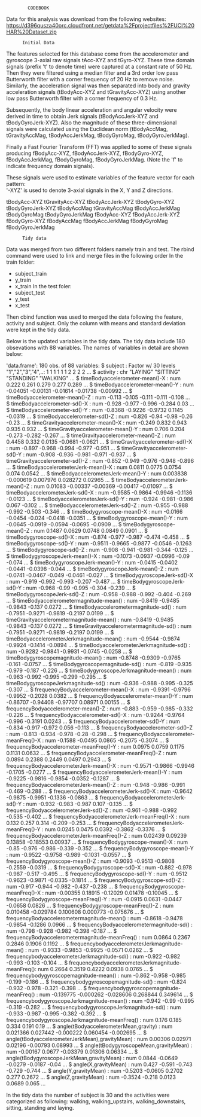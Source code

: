             CODEBOOK
Data for this analysis was download from the following websites:
https://d396qusza40orc.cloudfront.net/getdata%2Fprojectfiles%2FUCI%20HAR%20Dataset.zip 

          Initial Data
          
The features selected for this database come from the accelerometer and gyroscope 3-axial raw signals tAcc-XYZ and tGyro-XYZ. These time domain signals (prefix 't' to denote time) were captured at a constant rate of 50 Hz. Then they were filtered using a median filter and a 3rd order low pass Butterworth filter with a corner frequency of 20 Hz to remove noise. Similarly, the acceleration signal was then separated into body and gravity acceleration signals (tBodyAcc-XYZ and tGravityAcc-XYZ) using another low pass Butterworth filter with a corner frequency of 0.3 Hz. 

Subsequently, the body linear acceleration and angular velocity were derived in time to obtain Jerk signals (tBodyAccJerk-XYZ and tBodyGyroJerk-XYZ). Also the magnitude of these three-dimensional signals were calculated using the Euclidean norm (tBodyAccMag, tGravityAccMag, tBodyAccJerkMag, tBodyGyroMag, tBodyGyroJerkMag). 

Finally a Fast Fourier Transform (FFT) was applied to some of these signals producing fBodyAcc-XYZ, fBodyAccJerk-XYZ, fBodyGyro-XYZ, fBodyAccJerkMag, fBodyGyroMag, fBodyGyroJerkMag. (Note the 'f' to indicate frequency domain signals). 

These signals were used to estimate variables of the feature vector for each pattern:  
'-XYZ' is used to denote 3-axial signals in the X, Y and Z directions.

tBodyAcc-XYZ
tGravityAcc-XYZ
tBodyAccJerk-XYZ
tBodyGyro-XYZ
tBodyGyroJerk-XYZ
tBodyAccMag
tGravityAccMag
tBodyAccJerkMag
tBodyGyroMag
tBodyGyroJerkMag
fBodyAcc-XYZ
fBodyAccJerk-XYZ
fBodyGyro-XYZ
fBodyAccMag
fBodyAccJerkMag
fBodyGyroMag
fBodyGyroJerkMag

          Tidy data
Data was merged from two different folders namely train and test.
The rbind command were used to link and merge files in the following order
In the train folder:
  + subject_train
  + y_train
  + x_train
In the test foler:
  + subject_test
  + y_test
  + x_test

Then cbind function was used to merged the data following the feature, activity and subject.
Only the column with means and standard deviation were kept in the tidy data.

Below is the updated variables in the tidy data. The tidy data include 180 obsevations with 88 variables. The names of variables in detail are shown below:

'data.frame':	180 obs. of  88 variables:
 $ subject                                           : Factor w/ 30 levels "1","2","3","4",..: 1 1 1 1 1 1 2 2 2 2 ...
 $ activity                                          : chr  "LAYING" "SITTING" "STANDING" "WALKING" ...
 $ timeBodyaccelerometer-mean()-X                    : num  0.222 0.261 0.279 0.277 0.289 ...
 $ timeBodyaccelerometer-mean()-Y                    : num  -0.04051 -0.00131 -0.01614 -0.01738 -0.00992 ...
 $ timeBodyaccelerometer-mean()-Z                    : num  -0.113 -0.105 -0.111 -0.111 -0.108 ...
 $ timeBodyaccelerometer-sd()-X                      : num  -0.928 -0.977 -0.996 -0.284 0.03 ...
 $ timeBodyaccelerometer-sd()-Y                      : num  -0.8368 -0.9226 -0.9732 0.1145 -0.0319 ...
 $ timeBodyaccelerometer-sd()-Z                      : num  -0.826 -0.94 -0.98 -0.26 -0.23 ...
 $ timeGravityaccelerometer-mean()-X                 : num  -0.249 0.832 0.943 0.935 0.932 ...
 $ timeGravityaccelerometer-mean()-Y                 : num  0.706 0.204 -0.273 -0.282 -0.267 ...
 $ timeGravityaccelerometer-mean()-Z                 : num  0.4458 0.332 0.0135 -0.0681 -0.0621 ...
 $ timeGravityaccelerometer-sd()-X                   : num  -0.897 -0.968 -0.994 -0.977 -0.951 ...
 $ timeGravityaccelerometer-sd()-Y                   : num  -0.908 -0.936 -0.981 -0.971 -0.937 ...
 $ timeGravityaccelerometer-sd()-Z                   : num  -0.852 -0.949 -0.976 -0.948 -0.896 ...
 $ timeBodyaccelerometerJerk-mean()-X                : num  0.0811 0.0775 0.0754 0.074 0.0542 ...
 $ timeBodyaccelerometerJerk-mean()-Y                : num  0.003838 -0.000619 0.007976 0.028272 0.02965 ...
 $ timeBodyaccelerometerJerk-mean()-Z                : num  0.01083 -0.00337 -0.00369 -0.00417 -0.01097 ...
 $ timeBodyaccelerometerJerk-sd()-X                  : num  -0.9585 -0.9864 -0.9946 -0.1136 -0.0123 ...
 $ timeBodyaccelerometerJerk-sd()-Y                  : num  -0.924 -0.981 -0.986 0.067 -0.102 ...
 $ timeBodyaccelerometerJerk-sd()-Z                  : num  -0.955 -0.988 -0.992 -0.503 -0.346 ...
 $ timeBodygyroscope-mean()-X                        : num  -0.0166 -0.0454 -0.024 -0.0418 -0.0351 ...
 $ timeBodygyroscope-mean()-Y                        : num  -0.0645 -0.0919 -0.0594 -0.0695 -0.0909 ...
 $ timeBodygyroscope-mean()-Z                        : num  0.1487 0.0629 0.0748 0.0849 0.0901 ...
 $ timeBodygyroscope-sd()-X                          : num  -0.874 -0.977 -0.987 -0.474 -0.458 ...
 $ timeBodygyroscope-sd()-Y                          : num  -0.9511 -0.9665 -0.9877 -0.0546 -0.1263 ...
 $ timeBodygyroscope-sd()-Z                          : num  -0.908 -0.941 -0.981 -0.344 -0.125 ...
 $ timeBodygyroscopeJerk-mean()-X                    : num  -0.1073 -0.0937 -0.0996 -0.09 -0.074 ...
 $ timeBodygyroscopeJerk-mean()-Y                    : num  -0.0415 -0.0402 -0.0441 -0.0398 -0.044 ...
 $ timeBodygyroscopeJerk-mean()-Z                    : num  -0.0741 -0.0467 -0.049 -0.0461 -0.027 ...
 $ timeBodygyroscopeJerk-sd()-X                      : num  -0.919 -0.992 -0.993 -0.207 -0.487 ...
 $ timeBodygyroscopeJerk-sd()-Y                      : num  -0.968 -0.99 -0.995 -0.304 -0.239 ...
 $ timeBodygyroscopeJerk-sd()-Z                      : num  -0.958 -0.988 -0.992 -0.404 -0.269 ...
 $ timeBodyaccelerometermagnitude-mean()             : num  -0.8419 -0.9485 -0.9843 -0.137 0.0272 ...
 $ timeBodyaccelerometermagnitude-sd()               : num  -0.7951 -0.9271 -0.9819 -0.2197 0.0199 ...
 $ timeGravityaccelerometermagnitude-mean()          : num  -0.8419 -0.9485 -0.9843 -0.137 0.0272 ...
 $ timeGravityaccelerometermagnitude-sd()            : num  -0.7951 -0.9271 -0.9819 -0.2197 0.0199 ...
 $ timeBodyaccelerometerJerkmagnitude-mean()         : num  -0.9544 -0.9874 -0.9924 -0.1414 -0.0894 ...
 $ timeBodyaccelerometerJerkmagnitude-sd()           : num  -0.9282 -0.9841 -0.9931 -0.0745 -0.0258 ...
 $ timeBodygyroscopemagnitude-mean()                 : num  -0.8748 -0.9309 -0.9765 -0.161 -0.0757 ...
 $ timeBodygyroscopemagnitude-sd()                   : num  -0.819 -0.935 -0.979 -0.187 -0.226 ...
 $ timeBodygyroscopeJerkmagnitude-mean()             : num  -0.963 -0.992 -0.995 -0.299 -0.295 ...
 $ timeBodygyroscopeJerkmagnitude-sd()               : num  -0.936 -0.988 -0.995 -0.325 -0.307 ...
 $ frequencyBodyaccelerometer-mean()-X               : num  -0.9391 -0.9796 -0.9952 -0.2028 0.0382 ...
 $ frequencyBodyaccelerometer-mean()-Y               : num  -0.86707 -0.94408 -0.97707 0.08971 0.00155 ...
 $ frequencyBodyaccelerometer-mean()-Z               : num  -0.883 -0.959 -0.985 -0.332 -0.226 ...
 $ frequencyBodyaccelerometer-sd()-X                 : num  -0.9244 -0.9764 -0.996 -0.3191 0.0243 ...
 $ frequencyBodyaccelerometer-sd()-Y                 : num  -0.834 -0.917 -0.972 0.056 -0.113 ...
 $ frequencyBodyaccelerometer-sd()-Z                 : num  -0.813 -0.934 -0.978 -0.28 -0.298 ...
 $ frequencyBodyaccelerometer-meanFreq()-X           : num  -0.1588 -0.0495 0.0865 -0.2075 -0.3074 ...
 $ frequencyBodyaccelerometer-meanFreq()-Y           : num  0.0975 0.0759 0.1175 0.1131 0.0632 ...
 $ frequencyBodyaccelerometer-meanFreq()-Z           : num  0.0894 0.2388 0.2449 0.0497 0.2943 ...
 $ frequencyBodyaccelerometerJerk-mean()-X           : num  -0.9571 -0.9866 -0.9946 -0.1705 -0.0277 ...
 $ frequencyBodyaccelerometerJerk-mean()-Y           : num  -0.9225 -0.9816 -0.9854 -0.0352 -0.1287 ...
 $ frequencyBodyaccelerometerJerk-mean()-Z           : num  -0.948 -0.986 -0.991 -0.469 -0.288 ...
 $ frequencyBodyaccelerometerJerk-sd()-X             : num  -0.9642 -0.9875 -0.9951 -0.1336 -0.0863 ...
 $ frequencyBodyaccelerometerJerk-sd()-Y             : num  -0.932 -0.983 -0.987 0.107 -0.135 ...
 $ frequencyBodyaccelerometerJerk-sd()-Z             : num  -0.961 -0.988 -0.992 -0.535 -0.402 ...
 $ frequencyBodyaccelerometerJerk-meanFreq()-X       : num  0.132 0.257 0.314 -0.209 -0.253 ...
 $ frequencyBodyaccelerometerJerk-meanFreq()-Y       : num  0.0245 0.0475 0.0392 -0.3862 -0.3376 ...
 $ frequencyBodyaccelerometerJerk-meanFreq()-Z       : num  0.02439 0.09239 0.13858 -0.18553 0.00937 ...
 $ frequencyBodygyroscope-mean()-X                   : num  -0.85 -0.976 -0.986 -0.339 -0.352 ...
 $ frequencyBodygyroscope-mean()-Y                   : num  -0.9522 -0.9758 -0.989 -0.1031 -0.0557 ...
 $ frequencyBodygyroscope-mean()-Z                   : num  -0.9093 -0.9513 -0.9808 -0.2559 -0.0319 ...
 $ frequencyBodygyroscope-sd()-X                     : num  -0.882 -0.978 -0.987 -0.517 -0.495 ...
 $ frequencyBodygyroscope-sd()-Y                     : num  -0.9512 -0.9623 -0.9871 -0.0335 -0.1814 ...
 $ frequencyBodygyroscope-sd()-Z                     : num  -0.917 -0.944 -0.982 -0.437 -0.238 ...
 $ frequencyBodygyroscope-meanFreq()-X               : num  -0.00355 0.18915 -0.12029 0.01478 -0.10045 ...
 $ frequencyBodygyroscope-meanFreq()-Y               : num  -0.0915 0.0631 -0.0447 -0.0658 0.0826 ...
 $ frequencyBodygyroscope-meanFreq()-Z               : num  0.010458 -0.029784 0.100608 0.000773 -0.075676 ...
 $ frequencyBodyaccelerometermagnitude-mean()        : num  -0.8618 -0.9478 -0.9854 -0.1286 0.0966 ...
 $ frequencyBodyaccelerometermagnitude-sd()          : num  -0.798 -0.928 -0.982 -0.398 -0.187 ...
 $ frequencyBodyaccelerometermagnitude-meanFreq()    : num  0.0864 0.2367 0.2846 0.1906 0.1192 ...
 $ frequencybodyaccelerometerJerkmagnitude-mean()    : num  -0.9333 -0.9853 -0.9925 -0.0571 0.0262 ...
 $ frequencybodyaccelerometerJerkmagnitude-sd()      : num  -0.922 -0.982 -0.993 -0.103 -0.104 ...
 $ frequencybodyaccelerometerJerkmagnitude-meanFreq(): num  0.2664 0.3519 0.4222 0.0938 0.0765 ...
 $ frequencybodygyroscopemagnitude-mean()            : num  -0.862 -0.958 -0.985 -0.199 -0.186 ...
 $ frequencybodygyroscopemagnitude-sd()              : num  -0.824 -0.932 -0.978 -0.321 -0.398 ...
 $ frequencybodygyroscopemagnitude-meanFreq()        : num  -0.139775 -0.000262 -0.028606 0.268844 0.349614 ...
 $ frequencybodygyroscopeJerkmagnitude-mean()        : num  -0.942 -0.99 -0.995 -0.319 -0.282 ...
 $ frequencybodygyroscopeJerkmagnitude-sd()          : num  -0.933 -0.987 -0.995 -0.382 -0.392 ...
 $ frequencybodygyroscopeJerkmagnitude-meanFreq()    : num  0.176 0.185 0.334 0.191 0.19 ...
 $ angle(tBodyaccelerometerMean,gravity)             : num  0.021366 0.027442 -0.000222 0.060454 -0.002695 ...
 $ angle(tBodyaccelerometerJerkMean),gravityMean)    : num  0.00306 0.02971 0.02196 -0.00793 0.08993 ...
 $ angle(tBodygyroscopeMean,gravityMean)             : num  -0.00167 0.0677 -0.03379 0.01306 0.06334 ...
 $ angle(tBodygyroscopeJerkMean,gravityMean)         : num  0.0844 -0.0649 -0.0279 -0.0187 -0.04 ...
 $ angle(X,gravityMean)                              : num  0.427 -0.591 -0.743 -0.729 -0.744 ...
 $ angle(Y,gravityMean)                              : num  -0.5203 -0.0605 0.2702 0.277 0.2672 ...
 $ angle(Z,gravityMean)                              : num  -0.3524 -0.218 0.0123 0.0689 0.065 ...

In the tidy data the number of subject is 30 and the activities were categorized as following: walking, walking_upstairs, walking_downstairs, sitting, standing and laying.